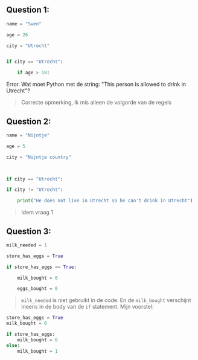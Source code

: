 ## Question 1:
```python
name = "Swen"

age = 26

city = "Utrecht"


if city == "Utrecht":

    if age > 18:
```
Error. Wat moet Python met de string: "This person is allowed to drink in Utrecht"?
> Correcte opmerking, ik mis alleen de volgorde van de regels

 

## Question 2:
```python
name = "Nijntje"

age = 5

city = "Nijntje country"

 

if city == "Utrecht":

if city != "Utrecht":

    print("He does not live in Utrecht so he can't drink in Utrecht")
```
 > Idem vraag 1

## Question 3:
```python
milk_needed = 1

store_has_eggs = True

if store_has_eggs == True:

    milk_bought = 6

    eggs_bought = 0
```
> `milk_needed` is niet gebruikt in de code. En de `milk_bought` verschijnt ineens in de body van de `if` statement. Mijn voorstel:

```python
store_has_eggs = True
milk_bought = 0

if store_has_eggs:
    milk_bought = 6
else:
    milk_bought = 1
```

 